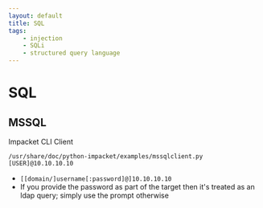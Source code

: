 ```yaml
---
layout: default
title: SQL
tags:
    - injection
    - SQLi
    - structured query language
---
```

# SQL
## MSSQL
Impacket CLI Client
```shell
/usr/share/doc/python-impacket/examples/mssqlclient.py [USER]@10.10.10.10
```
- `[[domain/]username[:password]@]10.10.10.10`
- If you provide the password as part of the target then it's treated as an ldap query; simply use the prompt otherwise
